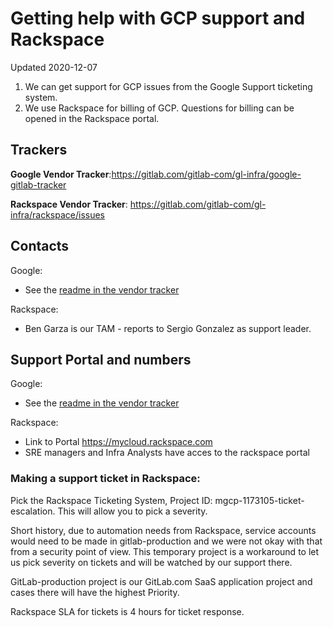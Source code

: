 # Getting help with GCP support and Rackspace

Updated 2020-12-07

1. We can get support for GCP issues from the Google Support ticketing system.
1. We use Rackspace for billing of GCP.  Questions for billing can be opened in the Rackspace portal.

## Trackers

**Google Vendor Tracker**:https://gitlab.com/gitlab-com/gl-infra/google-gitlab-tracker

**Rackspace Vendor Tracker**: https://gitlab.com/gitlab-com/gl-infra/rackspace/issues

## Contacts

Google:
* See the [readme in the vendor tracker](https://gitlab.com/gitlab-com/gl-infra/google-gitlab-tracker)

Rackspace:
* Ben Garza is our TAM - reports to Sergio Gonzalez as support leader.

## Support Portal and numbers

Google:
* See the [readme in the vendor tracker](https://gitlab.com/gitlab-com/gl-infra/google-gitlab-tracker)

Rackspace: 
* Link to Portal https://mycloud.rackspace.com
* SRE managers and Infra Analysts have acces to the rackspace portal

### Making a support ticket in Rackspace:
Pick the Rackspace Ticketing System, Project ID: mgcp-1173105-ticket-escalation.  This will allow you to pick a severity.

Short history, due to automation needs from Rackspace, service accounts would need to be made in gitlab-production and we were not okay with that from a security point of view.  This temporary project is a workaround to let us pick severity on tickets and will be watched by our support there.

GitLab-production project is our GitLab.com SaaS application project and cases there will have the highest Priority.

Rackspace SLA for tickets is 4 hours for ticket response.
